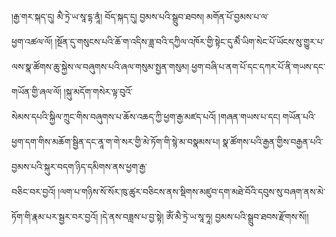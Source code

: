 ﻿  
།རྒྱ་གར་སྐད་དུ། མཻ་ཏྲེ་ཡ་སཱ་དྷ་ནཱཾ། བོད་སྐད་དུ། བྱམས་པའི་སྒྲུབ་ཐབས། མགོན་པོ་བྱམས་པ་ལ་  
ཕྱག་འཚལ་ལོ། །སྔོན་དུ་གསུངས་པའི་ཆོ་ག་འདིས་ཟླ་བའི་དཀྱིལ་འཁོར་གྱི་སྟེང་དུ་མཻཾ་ཡིག་སེང་པོ་ཡོངས་སུ་གྱུར་པ་ལས་སྣ་ཚོགས་ཆུ་སྐྱེས་ལ་བཞུགས་པའི་ཞལ་གསུམ་སྤྱན་གསུམ། ཕྱག་བཞི་པ་ནག་པོ་དང་དཀར་པོ་ནི་གཡས་དང་གཡོན་གྱི་ཞལ་ལོ། །སྐུ་མདོག་གསེར་ལྟ་བུའོ་  
སེམས་དཔའི་སྐྱིལ་ཀྲུང་གིས་བཞུགས་པ་ཆོས་འཆད་ཀྱི་ཕྱག་རྒྱ་མཛད་པའོ། །གཞན་གཡས་པ་དང། གཡོན་པའི་ཕྱག་དག་གིས་མཆོག་སྦྱིན་དང་ནཱ་ག་གེ་སར་གྱི་མེ་ཏོག་གི་སྙེ་མ་བསྣམས་པ། སྣ་ཚོགས་པའི་རྒྱན་གྱིས་བརྒྱན་པའི་བྱམས་པའི་སྐུར་བདག་ཉིད་དམིགས་ནས་ཕྱག་རྒྱ་  
བཅིང་བར་བྱའོ། །ལག་པ་གཉིས་སོ་སོར་ཁུ་ཚུར་བཅིངས་ནས་སྡིགས་མཛུབ་དག་མཐེ་བོའི་དབུས་སུ་བཞག་ནས་མེ་ཏོག་གི་རྣམ་པར་སྦྱར་བར་བྱའོ། །དེ་ནས་བཟླས་པ་བྱ་སྟེ། ཨོཾ་མཻ་ཏྲེ་ཡ་སཱ་ཧཱ། བྱམས་པའི་སྒྲུབ་ཐབས་རྫོགས་སོ།།  
  
